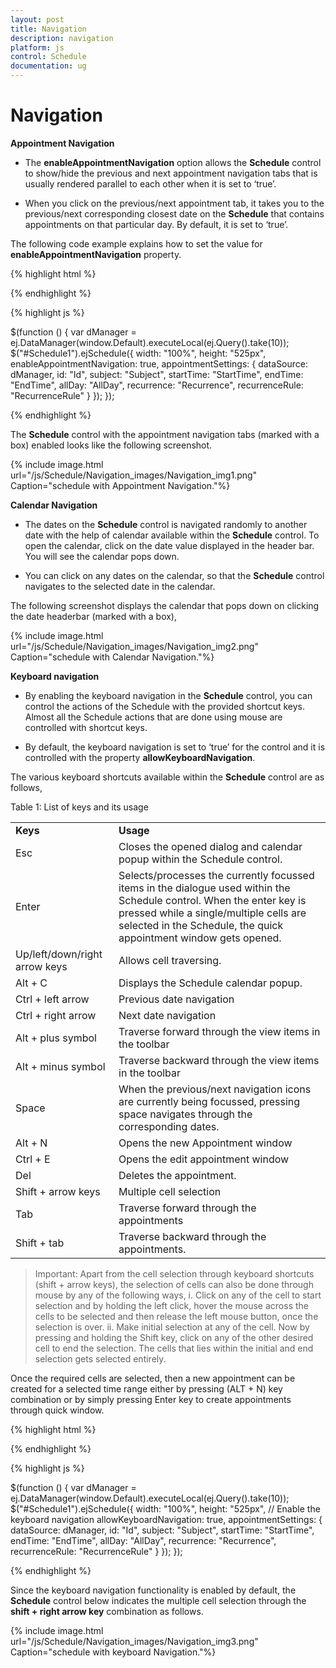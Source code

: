```yaml
---
layout: post
title: Navigation
description: navigation
platform: js
control: Schedule
documentation: ug
---
```


# Navigation

**Appointment Navigation**

* The **enableAppointmentNavigation** option allows the **Schedule** control to show/hide the previous and next appointment navigation tabs that is usually rendered parallel to each other when it is set to ‘true’. 

* When you click on the previous/next appointment tab, it takes you to the previous/next corresponding closest date on the **Schedule** that contains appointments on that particular day. By default, it is set to ‘true’.

The following code example explains how to set the value for **enableAppointmentNavigation** property.


{% highlight html %}

<div id="Schedule1"></div>

{% endhighlight %}


{% highlight js %}

 $(function () {
        var dManager = ej.DataManager(window.Default).executeLocal(ej.Query().take(10));
        $("#Schedule1").ejSchedule({
            width: "100%",
            height: "525px",
            enableAppointmentNavigation: true,
            appointmentSettings: {
                dataSource: dManager,
                id: "Id",
                subject: "Subject",
                startTime: "StartTime",
                endTime: "EndTime",
                allDay: "AllDay",
                recurrence: "Recurrence",
                recurrenceRule: "RecurrenceRule"
            }
        });
    });



{% endhighlight %}


The **Schedule** control with the appointment navigation tabs (marked with a box) enabled looks like the following screenshot.

 {% include image.html url="/js/Schedule/Navigation_images/Navigation_img1.png" Caption="schedule with Appointment Navigation."%}

**Calendar Navigation**

* The dates on the **Schedule** control is navigated randomly to another date with the help of calendar available within the **Schedule** control. To open the calendar, click on the date value displayed in the header bar. You will see the calendar pops down.

* You can click on any dates on the calendar, so that the **Schedule** control navigates to the selected date in the calendar.

The following screenshot displays the calendar that pops down on clicking the date headerbar (marked with a box),

{% include image.html url="/js/Schedule/Navigation_images/Navigation_img2.png" Caption="schedule with Calendar Navigation."%}




**Keyboard navigation**

* By enabling the keyboard navigation in the **Schedule** control, you can control the actions of the Schedule with the provided shortcut keys. Almost all the Schedule actions that are done using mouse are controlled with shortcut keys. 

* By default, the keyboard navigation is set to ‘true’ for the control and it is controlled with the property **allowKeyboardNavigation**.

The various keyboard shortcuts available within the **Schedule** control are as follows, 



Table 1: List of keys and its usage

<table>
<tr>
<td>
<b>Keys</b></td><td>
<b>Usage</b></td></tr>
<tr>
<td>
Esc</td><td>
Closes the opened dialog and calendar popup within the Schedule control.</td></tr>
<tr>
<td>
Enter</td><td>
Selects/processes the currently focussed items in the dialogue used within the Schedule control. When the enter key is pressed while a single/multiple cells are selected in the Schedule, the quick appointment window gets opened.</td></tr>
<tr>
<td>
Up/left/down/right arrow keys</td><td>
Allows cell traversing.</td></tr>
<tr>
<td>
Alt + C</td><td>
Displays the Schedule calendar popup.</td></tr>
<tr>
<td>
Ctrl + left arrow</td><td>
Previous date navigation</td></tr>
<tr>
<td>
Ctrl + right arrow</td><td>
Next date navigation</td></tr>
<tr>
<td>
Alt + plus symbol</td><td>
Traverse forward through the view items in the toolbar</td></tr>
<tr>
<td>
Alt + minus symbol</td><td>
Traverse backward through the view items in the toolbar</td></tr>
<tr>
<td>
Space</td><td>
When the previous/next navigation icons are currently being focussed, pressing space navigates through the corresponding dates.</td></tr>
<tr>
<td>
Alt + N</td><td>
Opens the new Appointment window</td></tr>
<tr>
<td>
Ctrl + E</td><td>
Opens the edit appointment window</td></tr>
<tr>
<td>
Del</td><td>
Deletes the appointment.</td></tr>
<tr>
<td>
Shift + arrow keys</td><td>
Multiple cell selection</td></tr>
<tr>
<td>
Tab</td><td>
Traverse forward through the appointments</td></tr>
<tr>
<td>
Shift + tab</td><td>
Traverse backward through the appointments.</td></tr>
</table>




> Important: Apart from the cell selection through keyboard shortcuts (shift + arrow keys), the selection of cells can also be done through mouse by any of the following ways,
> i. Click on any of the cell to start selection and by holding the left click, hover the mouse across the cells to be selected and then release the left mouse button, once the selection is over.
> ii. Make initial selection at any of the cell. Now by pressing and holding the Shift key, click on any of the other desired cell to end the selection. The cells that lies within the initial and end selection gets selected entirely.


Once the required cells are selected, then a new appointment can be created for a selected time range either by pressing (ALT + N) key combination or by simply pressing Enter key to create appointments through quick window.



{% highlight html %}

<div id="Schedule1"></div>

{% endhighlight %}

{% highlight js %}

$(function () {
        var dManager = ej.DataManager(window.Default).executeLocal(ej.Query().take(10));
        $("#Schedule1").ejSchedule({
            width: "100%",
            height: "525px",
            // Enable the keyboard navigation
            allowKeyboardNavigation: true,
            appointmentSettings: {
                dataSource: dManager,
                id: "Id",
                subject: "Subject",
                startTime: "StartTime",
                endTime: "EndTime",
                allDay: "AllDay",
                recurrence: "Recurrence",
                recurrenceRule: "RecurrenceRule"
            }
        });
    });



{% endhighlight %}


Since the keyboard navigation functionality is enabled by default, the **Schedule** control below indicates the multiple cell selection through the **shift + right arrow key** combination as follows.

{% include image.html url="/js/Schedule/Navigation_images/Navigation_img3.png" Caption="schedule with keyboard Navigation."%}
